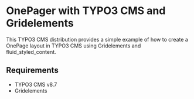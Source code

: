 # OnePager with TYPO3 CMS and Gridelements

This TYPO3 CMS distribution provides a simple example of how to create a OnePage layout in TYPO3 CMS using Gridelements and fluid_styled_content.

## Requirements

- TYPO3 CMS v8.7
- Gridelements